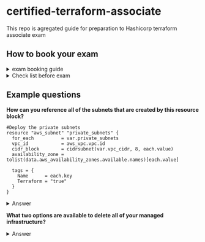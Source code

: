 # certified-terraform-associate
This repo is agregated guide for preparation to Hashicorp terraform associate exam

## How to book your exam

<details>
<summary>exam booking guide</summary><br><b>
* https://www.youtube.com/watch?v=NOXKviWY6oc
* https://www.hashicorp.com/certification/terraform-associate
</b></details>

<details>
<summary>Check list before exam</summary><br><b>
</b></details>

## Example questions


<b>How can you reference all of the subnets that are created by this resource block?</b>


```
#Deploy the private subnets
resource "aws_subnet" "private_subnets" {
  for_each          = var.private_subnets
  vpc_id            = aws_vpc.vpc.id
  cidr_block        = cidrsubnet(var.vpc_cidr, 8, each.value)
  availability_zone = tolist(data.aws_availability_zones.available.names)[each.value]
 
  tags = {
    Name      = each.key
    Terraform = "true"
  }
}
```
<details>
<summary>Answer</summary><br><b>

  ```aws_subnet.private_subnets[*]```

</b></details>

<b>What two options are available to delete all of your managed infrastructure?</b>

<details>
<summary>Answer</summary><br><b>

  ```terraform destroy```
  ```terraform apply -destroy```

</b></details>





